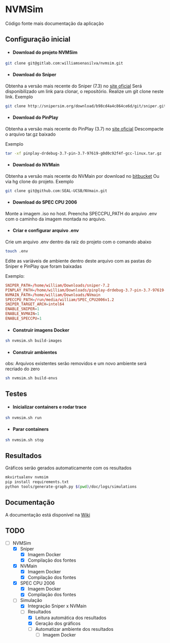 # NVMSim

Código fonte mais documentação da aplicação

## Configuração inicial

- #### Download do projeto NVMSim

```bash
git clone git@gitlab.com:williamsenasilva/nvmsim.git
```

- #### Download do Sniper
Obtenha a versão mais recente do Sniper (7.3) no <a href="https://snipersim.org/w/Download" target="_blank">site oficial</a>
Será disponibilizado um link para clonar, o repositório. Realize um git clone neste link.
Exemplo
```bash
git clone http://snipersim.org/download/b98cd4a4c864ce6d/git/sniper.git
```

- #### Download do PinPlay
Obtenha a versão mais recente do PinPlay (3.7) no <a href="https://software.intel.com/content/www/us/en/develop/articles/program-recordreplay-toolkit.html" target="_blank">site oficial</a>
Descompacte o arquivo tar.gz baixado

Exemplo
```bash
tar -xf pinplay-drdebug-3.7-pin-3.7-97619-g0d0c92f4f-gcc-linux.tar.gz
```

- #### Download do NVMain
Obtenha a versão mais recente do NVMain por download no <a href="https://bitbucket.org/mrp5060/nvmain" target="_blank">bitbucket</a>
Ou via hg clone do projeto.
Exemplo
```bash
git clone git@github.com:SEAL-UCSB/NVmain.git
```

- #### Download do SPEC CPU 2006
Monte a imagem .iso no host. Preencha SPECCPU_PATH do arquivo .env com o caminho da imagem montada no arquivo.

- #### Criar e configurar arquivo .env
Crie um arquivo .env dentro da raíz do projeto com o comando abaixo
```bash
touch .env
```
Edite as variáveis de ambiente dentro deste arquivo com as pastas do Sniper e PinPlay que foram baixadas

Exemplo:
```conf
SNIPER_PATH=/home/william/Downloads/sniper-7.2
PINPLAY_PATH=/home/william/Downloads/pinplay-drdebug-3.7-pin-3.7-97619-g0d0c92f4f-gcc-linux
NVMAIN_PATH=/home/william/Downloads/NVmain
SPECCPU_PATH=/run/media/william/SPEC_CPU2006v1.2
SNIPER_TARGET_ARCH=intel64
ENABLE_SNIPER=1
ENABLE_NVMAIN=1
ENABLE_SPECCPU=1
```

- #### Construir imagens Docker
```bash
sh nvmsim.sh build-images
```

- #### Construir ambientes
obs: Arquivos existentes serão removidos e um novo ambiente será recriado do zero
```bash
sh nvmsim.sh build-envs
```

## Testes

- #### Inicializar containers e rodar trace

```bash
sh nvmsim.sh run
```

- #### Parar containers

```bash
sh nvmsim.sh stop
```

## Resultados
Gráficos serão gerados automaticamente com os resultados
```bash
mkvirtualenv nvmsim
pip install requirements.txt
python tools/generate-graph.py $(pwd)/doc/logs/simulations
```

## Documentação
A documentação está disponível na [Wiki](https://gitlab.com/williamsenasilva/nvmsim/wikis/home)

## TODO
- [ ] NVMSim
  - [x] Sniper
    - [x] Imagem Docker
    - [x] Compilação dos fontes
  - [x] NVMain
    - [x] Imagem Docker
    - [x] Compilação dos fontes
  - [x] SPEC CPU 2006
    - [x] Imagem Docker
    - [x] Compilação dos fontes
  - [ ] Simulação
    - [x] Integração Sniper x NVMain
    - [ ] Resultados
      - [x] Leitura automática dos resultados
      - [x] Geração dos gráficos
      - [ ] Automatizar ambiente dos resultados
        - [ ] Imagem Docker

